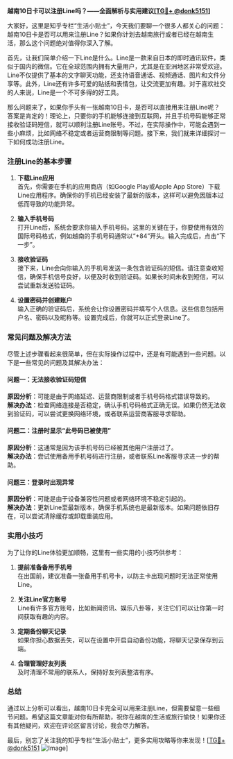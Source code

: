 **越南10日卡可以注册Line吗？——全面解析与实用建议[[TG💪+ @donk5151](https://t.me/s/donk5151)]**

大家好，这里是知乎专栏“生活小贴士”，今天我们要聊一个很多人都关心的问题：越南10日卡是否可以用来注册Line？如果你计划去越南旅行或者已经在越南生活，那么这个问题绝对值得你深入了解。

首先，让我们简单介绍一下Line是什么。Line是一款来自日本的即时通讯软件，类似于国内的微信。它在全球范围内拥有大量用户，尤其是在亚洲地区非常受欢迎。Line不仅提供了基本的文字聊天功能，还支持语音通话、视频通话、图片和文件分享等。此外，Line还有许多可爱的贴纸和表情包，让交流更加有趣。对于喜欢社交的人来说，Line是一个不可多得的好工具。

那么问题来了，如果你手头有一张越南10日卡，是否可以直接用来注册Line呢？答案是肯定的！理论上，只要你的手机能够连接到互联网，并且手机号码能够正常接收验证码短信，就可以顺利注册Line账号。不过，在实际操作中，可能会遇到一些小麻烦，比如网络不稳定或者运营商限制等问题。接下来，我们就来详细探讨一下如何成功注册Line。

### 注册Line的基本步骤

1. **下载Line应用**  
   首先，你需要在手机的应用商店（如Google Play或Apple App Store）下载Line应用程序。确保你的手机已经安装了最新的版本，这样可以避免因版本过低而导致的功能异常。

2. **输入手机号码**  
   打开Line后，系统会要求你输入手机号码。这里的关键在于，你要使用有效的国际号码格式，例如越南的手机号码通常以“+84”开头。输入完成后，点击“下一步”。

3. **接收验证码**  
   接下来，Line会向你输入的手机号发送一条包含验证码的短信。请注意查收短信，确保手机信号良好，以便及时收到验证码。如果长时间未收到短信，可以尝试重新发送验证码。

4. **设置密码并创建账户**  
   输入正确的验证码后，系统会让你设置密码并填写个人信息。这些信息包括用户名、密码以及昵称等。设置完成后，你就可以正式登录Line了。

### 常见问题及解决方法

尽管上述步骤看起来很简单，但在实际操作过程中，还是有可能遇到一些问题。以下是一些常见的问题及其解决办法：

#### 问题一：无法接收验证码短信  
**原因分析**：可能是由于网络延迟、运营商限制或者手机号码格式错误导致的。  
**解决办法**：检查网络连接是否稳定，确认手机号码格式正确无误。如果仍然无法收到验证码，可以尝试更换网络环境，或者联系运营商客服寻求帮助。

#### 问题二：注册时显示“此号码已被使用”  
**原因分析**：这通常是因为该手机号码已经被其他用户注册过了。  
**解决办法**：尝试使用备用手机号码进行注册，或者联系Line客服寻求进一步的帮助。

#### 问题三：登录时出现异常  
**原因分析**：可能是由于设备兼容性问题或者网络环境不稳定引起的。  
**解决办法**：更新Line至最新版本，确保手机系统也是最新版本。如果问题依旧存在，可以尝试清除缓存或卸载重装应用。

### 实用小技巧

为了让你的Line体验更加顺畅，这里有一些实用的小技巧供参考：

1. **提前准备备用手机号**  
   在出国前，建议准备一张备用手机号卡，以防主卡出现问题时无法正常使用Line。

2. **关注Line官方账号**  
   Line有许多官方账号，比如新闻资讯、娱乐八卦等，关注它们可以让你第一时间获取有趣的内容。

3. **定期备份聊天记录**  
   如果你担心数据丢失，可以在设置中开启自动备份功能，将聊天记录保存到云端。

4. **合理管理好友列表**  
   及时清理不常用的联系人，保持好友列表整洁有序。

### 总结

通过以上分析可以看出，越南10日卡完全可以用来注册Line，但需要留意一些细节问题。希望这篇文章能对你有所帮助，祝你在越南的生活或旅行愉快！如果你还有其他疑问，欢迎在评论区留言讨论，我会尽力解答。

最后，别忘了关注我的知乎专栏“生活小贴士”，更多实用攻略等你来发现！[[TG💪+ @donk5151](https://t.me/s/donk5151) ![Image](https://i.postimg.cc/rwNCRYN7/Snipaste-2025-04-30-17-27-05.png)]